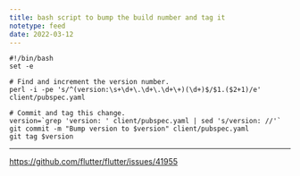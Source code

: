 ```yaml
---
title: bash script to bump the build number and tag it
notetype: feed
date: 2022-03-12
---
```

```
#!/bin/bash
set -e

# Find and increment the version number.
perl -i -pe 's/^(version:\s+\d+\.\d+\.\d+\+)(\d+)$/$1.($2+1)/e' client/pubspec.yaml

# Commit and tag this change.
version=`grep 'version: ' client/pubspec.yaml | sed 's/version: //'`
git commit -m "Bump version to $version" client/pubspec.yaml
git tag $version
```

---

https://github.com/flutter/flutter/issues/41955